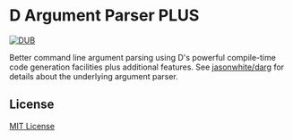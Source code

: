 # D Argument Parser PLUS

[![DUB](https://img.shields.io/dub/v/darg-plus?style=flat-square)](https://code.dlang.org/packages/darg-plus)

Better command line argument parsing using D's powerful compile-time code
generation facilities plus additional features.
See [jasonwhite/darg](https://github.com/jasonwhite/darg) for details about
the underlying argument parser.

## License

[MIT License](/LICENSE.md)
